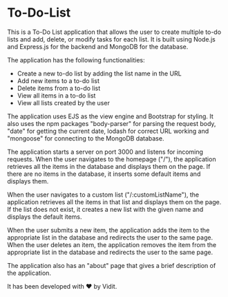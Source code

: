 # To-Do-List
This is a To-Do List application that allows the user to create multiple to-do lists and add, delete, or modify tasks for each list. It is built using Node.js and Express.js for the backend and MongoDB for the database.

The application has the following functionalities:
- Create a new to-do list by adding the list name in the URL
- Add new items to a to-do list
- Delete items from a to-do list
- View all items in a to-do list
- View all lists created by the user

The application uses EJS as the view engine and Bootstrap for styling. It also uses the npm packages "body-parser" for parsing the request body, "date" for getting the current date, lodash for correct URL working and "mongoose" for connecting to the MongoDB database.

The application starts a server on port 3000 and listens for incoming requests. When the user navigates to the homepage ("/"), the application retrieves all the items in the database and displays them on the page. If there are no items in the database, it inserts some default items and displays them.

When the user navigates to a custom list ("/:customListName"), the application retrieves all the items in that list and displays them on the page. If the list does not exist, it creates a new list with the given name and displays the default items.

When the user submits a new item, the application adds the item to the appropriate list in the database and redirects the user to the same page. When the user deletes an item, the application removes the item from the appropriate list in the database and redirects the user to the same page.

The application also has an "about" page that gives a brief description of the application.

It has been developed with ❤️ by Vidit.
